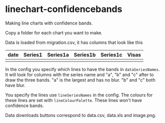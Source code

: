 # linechart-confidencebands
Making line charts with confidence bands.

Copy a folder for each chart you want to make.

Data is loaded from migration.csv, it has columns that look like this

|date|Series1|Series1a|Series1b|Series1c|Visas|
|----|-------|--------|--------|--------|-----|
|    |       |        |        |        |     |

In the config you specify which lines to have the bands in `dataSeriesNames`. It will look for columns with the series name and "a", "b" and "c" after to draw the three bands. "a" is the largest and has no blur. "b" and "c" both have blur.

You specify the lines use `lineSeriesNames` in the config. The colours for these lines are set with `lineColourPalette`. These lines won't have confidence bands.

Data downloads buttons correspond to data.csv, data.xls and image.png.
